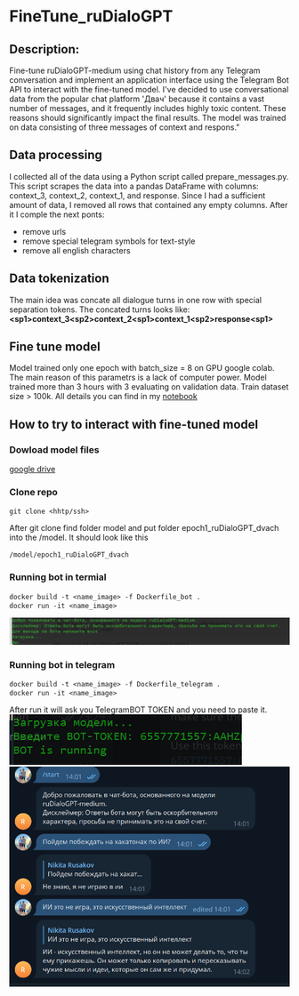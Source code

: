 # FineTune_ruDialoGPT

## Description:
Fine-tune ruDialoGPT-medium using chat history from any Telegram conversation and implement an application interface using the Telegram Bot API to interact with the fine-tuned model. I've decided to use conversational data from the popular chat platform 'Двач' because it contains a vast number of messages, and it frequently includes highly toxic content. These reasons should significantly impact the final results.
The model was trained on data consisting of three messages of context and respons."

## Data processing
I collected all of the data using a Python script called prepare_messages.py. This script scrapes the data into a pandas DataFrame with columns: context_3, context_2, context_1, and response. Since I had a sufficient amount of data, I removed all rows that contained any empty columns. After it I comple the next ponts:
* remove urls
* remove special telegram symbols for text-style
* remove all english characters

## Data tokenization
The main idea was concate all dialogue turns in one row with special separation tokens. The concated turns looks like:  
  **\<sp1>context_3\<sp2>context_2\<sp1\>context_1\<sp2\>response\<sp1\>**  

## Fine tune model
Model trained only one epoch with batch_size = 8 on GPU google colab. The main reason of this parametrs is a lack of computer power. Model trained more than 3 hours with 3 evaluating on validation data.
Train dataset size > 100k. All details you can find in my [notebook](https://github.com/v4ndi/FineTune_ruDialoGPT/blob/main/src/Fine_Tune_ruDialoGPT.ipynb)

## How to try to interact with fine-tuned model
### Dowload model files
[google drive](https://drive.google.com/drive/folders/1O5sYA4oCDuU5241QvqXfTrsCR_GXGdK9?usp=sharing)
### Clone repo
```
git clone <hhtp/ssh>
```
After git clone find folder model and put folder epoch1_ruDialoGPT_dvach into the /model. It should look like this
```
/model/epoch1_ruDialoGPT_dvach
```
### Running bot in termial 
```
docker build -t <name_image> -f Dockerfile_bot .
docker run -it <name_image>
```
![](materials/bot_terminal.png)  
### Running bot in telegram
```
docker build -t <name_image> -f Dockerfile_telegram .
docker run -it <name_image>
```
After run it will ask you TelegramBOT TOKEN and you need to paste it.   
![](materials/bot_telegram_running.png)  
![](materials/chat_telegram.png)  



